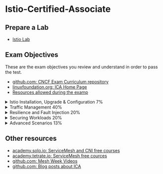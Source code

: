 # Istio-Certified-Associate

## Prepare a Lab
- [Istio Lab](labs/README.md)

## Exam Objectives

These are the exam objectives you review and understand in order to pass the test.

* [github.com: CNCF Exam Curriculum repository ](https://github.com/cncf/curriculum)
* [linuxfoundation.org: ICA Home Page](https://training.linuxfoundation.org/certification/istio-certified-associate-ica/)
* [Resources allowed during the examp](https://docs.linuxfoundation.org/tc-docs/certification/certification-resources-allowed#istio-certified-associate-ica)

<details><summary>Istio Installation, Upgrade & Configuration 7%</summary>
<p>

- [Using the Istio CLI to install a basic cluster](https://istio.io/latest/docs/setup/install/istioctl/)
- [Customizing the Istio installation with the IstioOperator API](https://istio.io/latest/docs/setup/install/operator/)
- [Using overlays to manage Istio component settings]()

</p>
</details>

<details><summary>Traffic Management 40%</summary>
<p>

- [Controlling network traffic flows within a service mesh](https://istio.io/latest/docs/tasks/traffic-management/request-routing/)
- [Configuring sidecar injection](https://istio.io/latest/docs/setup/additional-setup/sidecar-injection/)
- [Using the Gateway resource to configure ingress and egress traffic]()
- [Understanding how to use ServiceEntry resources for adding entries to internal service registry]()
- [Define traffic policies using DestinationRule]()
- [Configure traffic mirroring capabilities]()

</p>
</details>

<details><summary>Resilience and Fault Injection 20%</summary>
<p>

- [Configuring circuit breakers (with or without outlier detection)]()
- [Using resilience features]()
- [Creating fault injection]()

</p>
</details>

<details><summary>Securing Workloads 20%</summary>
<p>

- [Understand Istio security features]()
- [Set up Istio authorization for HTTP/TCP traffic in the mesh]()
- [Configure mutual TLS at mesh, namespace, and workload levels]()

</p>
</details>

<details><summary>Advanced Scenarios 13%</summary>
<p>

- [Understand how to onboard non-Kubernetes workloads to the mesh]()
- [Troubleshoot configuration issues]()

</p>
</details>

## Other resources
- [academy.solo.io: ServiceMesh and CNI  free courses](https://academy.solo.io/learn)
- [academy.tetrate.io: ServiceMesh free cources](https://academy.tetrate.io/collections)
- [github.com: Mesh Week Videos](https://github.com/solo-io/mesh-week)
- [github.com: Blog posts about ICA](https://github.com/yuyatinnefeld/istio?tab=readme-ov-file)
